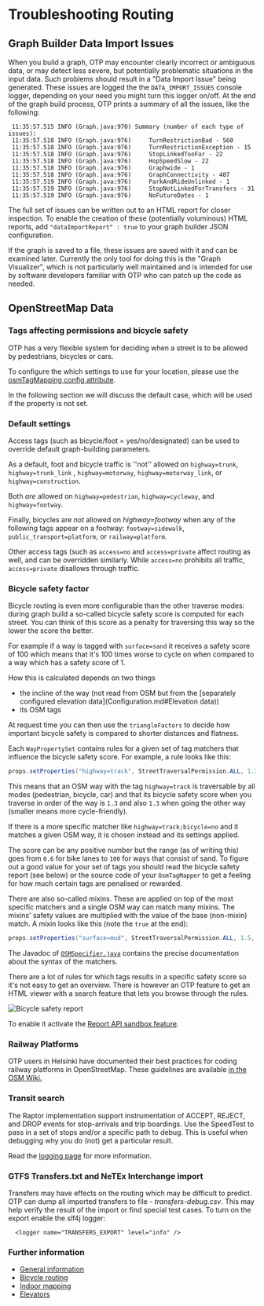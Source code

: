 # Troubleshooting Routing

## Graph Builder Data Import Issues

When you build a graph, OTP may encounter clearly incorrect or ambiguous data, or may detect less
severe, but potentially problematic situations in the input data. Such problems should result in a
"Data Import Issue" being generated. These issues are logged the the `DATA_IMPORT_ISSUES` console
logger, depending on your need you might turn this logger on/off. At the end of the graph build
process, OTP prints a summary of all the issues, like the following:

```
 11:35:57.515 INFO (Graph.java:970) Summary (number of each type of issues):
 11:35:57.518 INFO (Graph.java:976)     TurnRestrictionBad - 560
 11:35:57.518 INFO (Graph.java:976)     TurnRestrictionException - 15
 11:35:57.518 INFO (Graph.java:976)     StopLinkedTooFar - 22
 11:35:57.518 INFO (Graph.java:976)     HopSpeedSlow - 22
 11:35:57.518 INFO (Graph.java:976)     Graphwide - 1
 11:35:57.518 INFO (Graph.java:976)     GraphConnectivity - 407
 11:35:57.519 INFO (Graph.java:976)     ParkAndRideUnlinked - 1
 11:35:57.519 INFO (Graph.java:976)     StopNotLinkedForTransfers - 31
 11:35:57.519 INFO (Graph.java:976)     NoFutureDates - 1
```

The full set of issues can be written out to an HTML report for closer inspection. To enable the
creation of these (potentially voluminous) HTML reports, add `"dataImportReport" : true` to your
graph builder JSON configuration.

If the graph is saved to a file, these issues are saved with it and can be examined later. Currently
the only tool for doing this is the "Graph Visualizer", which is not particularly well maintained
and is intended for use by software developers familiar with OTP who can patch up the code as
needed.

## OpenStreetMap Data

### Tags affecting permissions and bicycle safety

OTP has a very flexible system for deciding when a street is to be allowed by pedestrians, bicycles
or cars.

To configure the which settings to use for your location, please use
the [osmTagMapping config attribute](BuildConfiguration.md#Osm-Tag-Mapping).

In the following section we will discuss the default case, which will be used if the property is not
set.

### Default settings

Access tags (such as bicycle/foot = yes/no/designated) can be used to override default
graph-building parameters.

As a default, foot and bicycle traffic is ''not'' allowed on `highway=trunk`, `highway=trunk_link`
, `highway=motorway`, `highway=motorway_link`, or `highway=construction`.

Both *are* allowed on `highway=pedestrian`, `highway=cycleway`, and `highway=footway`.

Finally, bicycles are *not* allowed on *highway=footway* when any of the following tags appear on a
footway: `footway=sidewalk`, `public_transport=platform`, or `railway=platform`.

Other access tags (such as `access=no` and `access=private` affect routing as well, and can be
overridden similarly. While `access=no` prohibits all traffic, `access=private` disallows through
traffic.

### Bicycle safety factor

Bicycle routing is even more configurable than the other traverse modes: during graph build a
so-called bicycle safety score is computed for each street. You can think of this score as a penalty
for traversing this way so the lower the score the better.

For example if a way is tagged with `surface=sand` it receives a safety score of 100 which means
that it's 100 times worse to cycle on when compared to a way which has a safety score of 1.

How this is calculated depends on two things

- the incline of the way (not read from OSM but from
  the [separately configured elevation data](Configuration.md#Elevation data))
- its OSM tags

At request time you can then use the `triangleFactors` to decide how important bicycle safety is
compared to shorter distances and flatness.

Each `WayPropertySet` contains rules for a given set of tag matchers that influence the bicycle
safety score. For example, a rule looks like this:

```java
props.setProperties("highway=track", StreetTraversalPermission.ALL, 1.3, 1.3);
```

This means that an OSM way with the tag `highway=track` is traversable by all modes (pedestrian,
bicycle, car) and that its bicycle safety score when you traverse in order of the way is `1.3` and
also `1.3` when going the other way
(smaller means more cycle-friendly).

If there is a more specific matcher like `highway=track;bicycle=no` and it matches a given OSM way,
it is chosen instead and its settings applied.

The score can be any positive number but the range (as of writing this) goes from `0.6` for bike
lanes to `100` for ways that consist of sand. To figure out a good value for your set of tags you
should read the bicycle safety report (see below) or the source code of your `OsmTagMapper`
to get a feeling for how much certain tags are penalised or rewarded.

There are also so-called mixins. These are applied on top of the most specific matchers and a single
OSM way can match many mixins. The mixins' safety values are multiplied with the value of the base
(non-mixin) match. A mixin looks like this (note the `true` at the end):

```java
props.setProperties("surface=mud", StreetTraversalPermission.ALL, 1.5, 1.5, true);
```

The Javadoc
of [`OSMSpecifier.java`](https://github.com/opentripplanner/OpenTripPlanner/blob/dev-2.x/application/src/main/java/org/opentripplanner/osm/wayproperty/specifier/OsmSpecifier.java)
contains the precise documentation about the syntax of the matchers.

There are a lot of rules for which tags results in a specific safety score so it's not easy to get
an overview. There is however an OTP feature to get an HTML viewer with a search feature that lets
you browse through the rules.

![Bicycle safety report](images/bicycle-safety-report.png)

To enable it activate the [Report API sandbox feature](sandbox/ReportApi.md).

### Railway Platforms

OTP users in Helsinki have documented their best practices for coding railway platforms in
OpenStreetMap. These guidelines are
available [in the OSM Wiki.](https://wiki.openstreetmap.org/wiki/Digitransit#Editing_railway_platforms)


### Transit search

The Raptor implementation support instrumentation of ACCEPT, REJECT, and DROP events for
stop-arrivals and trip boardings. Use the SpeedTest to pass in a set of stops and/or a specific path
to debug. This is useful when debugging why you do (not) get a particular result.

Read the [logging page](Logging.md) for more information.

### GTFS Transfers.txt and NeTEx Interchange import

Transfers may have effects on the routing which may be difficult to predict. OTP can dump all
imported transfers to file - _transfers-debug.csv_. This may help verify the result of the import or
find special test cases. To turn on the export enable the slf4j logger:

```
  <logger name="TRANSFERS_EXPORT" level="info" />
```

### Further information

* [General information](https://github.com/opentripplanner/OpenTripPlanner/wiki/GraphBuilder#graph-concepts)
* [Bicycle routing](http://wiki.openstreetmap.org/wiki/OpenTripPlanner#Bicycle_routing)
* [Indoor mapping](https://github.com/opentripplanner/OpenTripPlanner/wiki/Indoor-mapping)
* [Elevators](http://wiki.openstreetmap.org/wiki/OpenTripPlanner#Elevators)
